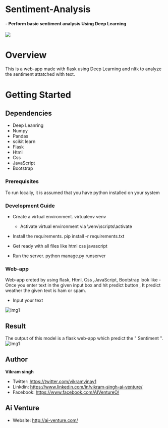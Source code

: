 # Sentiment-Analysis
#### - Perform basic sentiment analysis Using Deep Learning
![](https://formtitanhelpdeskimage.s3.amazonaws.com/70c78f9df2fd5c130e7021644f78f4c5.jpg)


# Overview
This is a web-app made with flask using Deep Learning and nltk to analyze the sentiment attatched with text.

# Getting Started

## Dependencies 
* Deep Leanring 
* Numpy 
* Pandas
* scikit learn
* Flask 
* Html
* Css
* JavaScript
* Bootstrap

### Prerequisites
To run locally, it is assumed that you have python installed on your system
### Development Guide
- Create a virtual environment. virtualenv venv
  - Activate virtual environment via \venv\scripts\activate
- Install the requirements. pip install -r requirements.txt
- Get ready with all files like html css javascript 

- Run the server. python manage.py runserver

### Web-app 
Web-app creted by using flask, Html, Css ,JavaScript, Bootstrap look like - Once you enter text in the given input box and hit predict button , It predict weather the given text is ham or spam.
- Input your text 
<img src="../master/static/img/webapp.png" alt="Img1"/>

## Result
The output of this model is a flask web-app which predict the  " Sentiment ".
<img src="../master/static/img/sentiment.png" alt="Img1"/>

## Author
<b>Vikram singh</b>

- Twitter: https://twitter.com/vikramvinay1
- Linkdin: https://www.linkedin.com/in/vikram-singh-ai-venture/
- Facebook: https://www.facebook.com/AIVentureO/
## Ai Venture
- Website: http://ai-venture.com/
